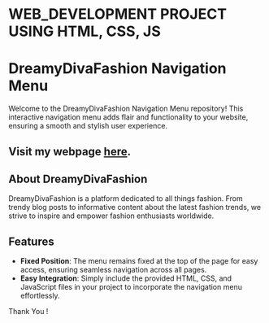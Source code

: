 # WEB_DEVELOPMENT PROJECT USING HTML, CSS, JS

# DreamyDivaFashion Navigation Menu
Welcome to the DreamyDivaFashion Navigation Menu repository! This interactive navigation menu adds flair and functionality to your website, ensuring a smooth and stylish user experience.

## Visit my webpage [here](https://pooja742.github.io/DreamyDivaFashion/).


## About DreamyDivaFashion 
DreamyDivaFashion is a platform dedicated to all things fashion. From trendy blog posts to informative content about the latest fashion trends, we strive to inspire and empower fashion enthusiasts worldwide.

## Features
- **Fixed Position**: The menu remains fixed at the top of the page for easy access, ensuring seamless navigation across all pages.
- **Easy Integration**: Simply include the provided HTML, CSS, and JavaScript files in your project to incorporate the navigation menu effortlessly.

Thank You !

